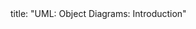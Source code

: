 <frontmatter>
title: "UML: Object Diagrams: Introduction"
</frontmatter>

<include src="navbar.md" boilerplate />

<include src="unit-inPage-asFlat.md" boilerplate />
